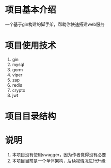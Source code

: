 # 项目基本介绍
一个基于gin构建的脚手架，帮助你快速搭建web服务

# 项目使用技术
1. gin
2. mysql
3. gorm
4. viper
5. zap
6. redis
7. crypto
8. jwt


# 项目目录结构


# 说明
1. 本项目没有使用swagger，因为作者觉得没有必要
2. 本项目目前是一个单体架构，后续视情况进行升级
